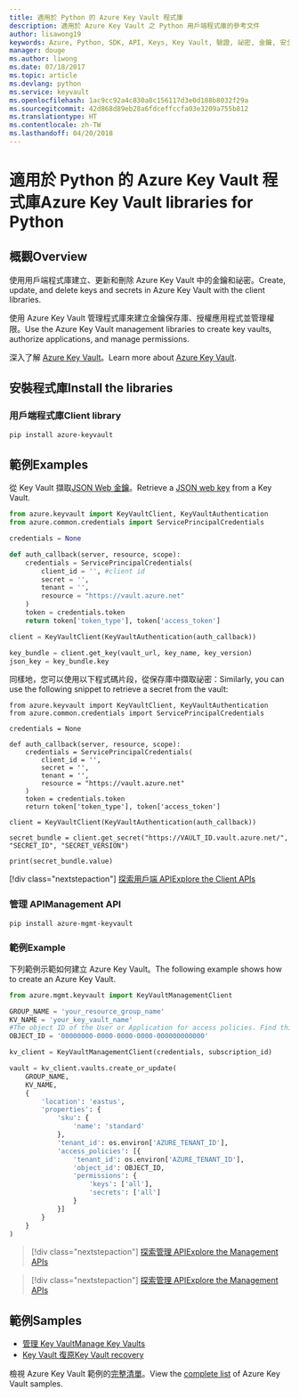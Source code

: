 ```yaml
---
title: 適用於 Python 的 Azure Key Vault 程式庫
description: 適用於 Azure Key Vault 之 Python 用戶端程式庫的參考文件
author: lisawong19
keywords: Azure, Python, SDK, API, Keys, Key Vault, 驗證, 祕密, 金鑰, 安全性
manager: douge
ms.author: liwong
ms.date: 07/18/2017
ms.topic: article
ms.devlang: python
ms.service: keyvault
ms.openlocfilehash: 1ac9cc92a4c830a8c156117d3e0d188b8032f29a
ms.sourcegitcommit: 42d868d89eb28a6fdceffccfa03e3209a755b812
ms.translationtype: HT
ms.contentlocale: zh-TW
ms.lasthandoff: 04/20/2018
---
```

# <a name="azure-key-vault-libraries-for-python"></a><span data-ttu-id="f9dce-104">適用於 Python 的 Azure Key Vault 程式庫</span><span class="sxs-lookup"><span data-stu-id="f9dce-104">Azure Key Vault libraries for Python</span></span>

## <a name="overview"></a><span data-ttu-id="f9dce-105">概觀</span><span class="sxs-lookup"><span data-stu-id="f9dce-105">Overview</span></span>

<span data-ttu-id="f9dce-106">使用用戶端程式庫建立、更新和刪除 Azure Key Vault 中的金鑰和祕密。</span><span class="sxs-lookup"><span data-stu-id="f9dce-106">Create, update, and delete keys and secrets in Azure Key Vault with the client libraries.</span></span>

<span data-ttu-id="f9dce-107">使用 Azure Key Vault 管理程式庫來建立金鑰保存庫、授權應用程式並管理權限。</span><span class="sxs-lookup"><span data-stu-id="f9dce-107">Use the Azure Key Vault management libraries to create key vaults, authorize applications, and manage permissions.</span></span> 

<span data-ttu-id="f9dce-108">深入了解 [Azure Key Vault](/azure/key-vault/key-vault-whatis)。</span><span class="sxs-lookup"><span data-stu-id="f9dce-108">Learn more about [Azure Key Vault](/azure/key-vault/key-vault-whatis).</span></span>

## <a name="install-the-libraries"></a><span data-ttu-id="f9dce-109">安裝程式庫</span><span class="sxs-lookup"><span data-stu-id="f9dce-109">Install the libraries</span></span>

### <a name="client-library"></a><span data-ttu-id="f9dce-110">用戶端程式庫</span><span class="sxs-lookup"><span data-stu-id="f9dce-110">Client library</span></span>

```bash
pip install azure-keyvault
```

## <a name="examples"></a><span data-ttu-id="f9dce-111">範例</span><span class="sxs-lookup"><span data-stu-id="f9dce-111">Examples</span></span>

<span data-ttu-id="f9dce-112">從 Key Vault 擷取[JSON Web 金鑰](https://tools.ietf.org/html/draft-ietf-jose-json-web-key-18)。</span><span class="sxs-lookup"><span data-stu-id="f9dce-112">Retrieve a [JSON web key](https://tools.ietf.org/html/draft-ietf-jose-json-web-key-18) from a Key Vault.</span></span>

```python
from azure.keyvault import KeyVaultClient, KeyVaultAuthentication
from azure.common.credentials import ServicePrincipalCredentials

credentials = None

def auth_callback(server, resource, scope):
    credentials = ServicePrincipalCredentials(
        client_id = '', #client id
        secret = '',
        tenant = '',
        resource = "https://vault.azure.net"
    )
    token = credentials.token
    return token['token_type'], token['access_token']

client = KeyVaultClient(KeyVaultAuthentication(auth_callback))

key_bundle = client.get_key(vault_url, key_name, key_version)
json_key = key_bundle.key
```

<span data-ttu-id="f9dce-113">同樣地，您可以使用以下程式碼片段，從保存庫中擷取祕密：</span><span class="sxs-lookup"><span data-stu-id="f9dce-113">Similarly, you can use the following snippet to retrieve a secret from the vault:</span></span>

```
from azure.keyvault import KeyVaultClient, KeyVaultAuthentication
from azure.common.credentials import ServicePrincipalCredentials

credentials = None

def auth_callback(server, resource, scope):
    credentials = ServicePrincipalCredentials(
        client_id = '',
        secret = '',
        tenant = '',
        resource = "https://vault.azure.net"
    )
    token = credentials.token
    return token['token_type'], token['access_token']

client = KeyVaultClient(KeyVaultAuthentication(auth_callback))

secret_bundle = client.get_secret("https://VAULT_ID.vault.azure.net/", "SECRET_ID", "SECRET_VERSION")

print(secret_bundle.value)
```

[!div class="nextstepaction"]
[<span data-ttu-id="f9dce-114">探索用戶端 API</span><span class="sxs-lookup"><span data-stu-id="f9dce-114">Explore the Client APIs</span></span>](/python/api/overview/azure/keyvault/client)

### <a name="management-api"></a><span data-ttu-id="f9dce-115">管理 API</span><span class="sxs-lookup"><span data-stu-id="f9dce-115">Management API</span></span>

```bash
pip install azure-mgmt-keyvault
```

### <a name="example"></a><span data-ttu-id="f9dce-116">範例</span><span class="sxs-lookup"><span data-stu-id="f9dce-116">Example</span></span>
<span data-ttu-id="f9dce-117">下列範例示範如何建立 Azure Key Vault。</span><span class="sxs-lookup"><span data-stu-id="f9dce-117">The following example shows how to create an Azure Key Vault.</span></span> 

```python
from azure.mgmt.keyvault import KeyVaultManagementClient

GROUP_NAME = 'your_resource_group_name'
KV_NAME = 'your_key_vault_name'
#The object ID of the User or Application for access policies. Find this number in the portal
OBJECT_ID = '00000000-0000-0000-0000-000000000000'

kv_client = KeyVaultManagementClient(credentials, subscription_id)

vault = kv_client.vaults.create_or_update(
    GROUP_NAME,
    KV_NAME,
    {
        'location': 'eastus',
        'properties': {
            'sku': {
                'name': 'standard'
            },
            'tenant_id': os.environ['AZURE_TENANT_ID'],
            'access_policies': [{
                'tenant_id': os.environ['AZURE_TENANT_ID'],
                'object_id': OBJECT_ID,
                'permissions': {
                    'keys': ['all'],
                    'secrets': ['all']
                }
            }]
        }
    }
)
```
> [!div class="nextstepaction"]
> [<span data-ttu-id="f9dce-118">探索管理 API</span><span class="sxs-lookup"><span data-stu-id="f9dce-118">Explore the Management APIs</span></span>](/python/api/azure.mgmt.keyvault)

> [!div class="nextstepaction"]
> [<span data-ttu-id="f9dce-119">探索管理 API</span><span class="sxs-lookup"><span data-stu-id="f9dce-119">Explore the Management APIs</span></span>](/python/api/overview/azure/keyvault/management)

## <a name="samples"></a><span data-ttu-id="f9dce-120">範例</span><span class="sxs-lookup"><span data-stu-id="f9dce-120">Samples</span></span>
* <span data-ttu-id="f9dce-121">[管理 Key Vault][1]</span><span class="sxs-lookup"><span data-stu-id="f9dce-121">[Manage Key Vaults][1]</span></span> 
* <span data-ttu-id="f9dce-122">[Key Vault 復原][2]</span><span class="sxs-lookup"><span data-stu-id="f9dce-122">[Key Vault recovery][2]</span></span>

[1]: https://azure.microsoft.com/resources/samples/key-vault-python-manage/
[2]: https://azure.microsoft.com/resources/samples/key-vault-recovery-python/

<span data-ttu-id="f9dce-123">檢視 Azure Key Vault 範例的[完整清單](https://azure.microsoft.com/resources/samples/?platform=python&term=key+vault)。</span><span class="sxs-lookup"><span data-stu-id="f9dce-123">View the [complete list](https://azure.microsoft.com/resources/samples/?platform=python&term=key+vault) of Azure Key Vault samples.</span></span> 
